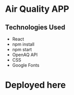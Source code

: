 # Air Quality APP 



## Technologies Used 
 - React 
 - npm install 
 - npm start 
 - OpenAQ API 
 - CSS
 - Google Fonts 


# Deployed here 
